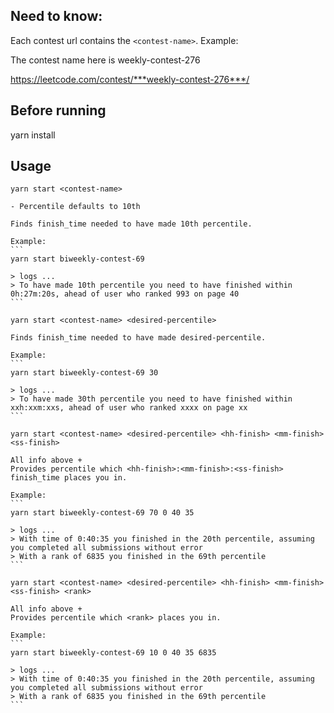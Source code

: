 ## Need to know:

Each contest url contains the `<contest-name>`. Example:

The contest name here is weekly-contest-276

https://leetcode.com/contest/***weekly-contest-276***/

## Before running

yarn install

## Usage

`yarn start <contest-name> `

    - Percentile defaults to 10th

    Finds finish_time needed to have made 10th percentile.

    Example:
    ```
    yarn start biweekly-contest-69

    > logs ...
    > To have made 10th percentile you need to have finished within 0h:27m:20s, ahead of user who ranked 993 on page 40
    ```

`yarn start <contest-name> <desired-percentile>`

    Finds finish_time needed to have made desired-percentile.

    Example:
    ```
    yarn start biweekly-contest-69 30

    > logs ...
    > To have made 30th percentile you need to have finished within xxh:xxm:xxs, ahead of user who ranked xxxx on page xx
    ```

`yarn start <contest-name> <desired-percentile> <hh-finish> <mm-finish> <ss-finish>`

    All info above +
    Provides percentile which <hh-finish>:<mm-finish>:<ss-finish> finish_time places you in.

    Example:
    ```
    yarn start biweekly-contest-69 70 0 40 35

    > logs ...
    > With time of 0:40:35 you finished in the 20th percentile, assuming you completed all submissions without error
    > With a rank of 6835 you finished in the 69th percentile
    ```

`yarn start <contest-name> <desired-percentile> <hh-finish> <mm-finish> <ss-finish> <rank>`

    All info above +
    Provides percentile which <rank> places you in.

    Example:
    ```
    yarn start biweekly-contest-69 10 0 40 35 6835

    > logs ...
    > With time of 0:40:35 you finished in the 20th percentile, assuming you completed all submissions without error
    > With a rank of 6835 you finished in the 69th percentile
    ```
